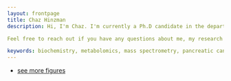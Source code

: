 ```yaml
---
layout: frontpage
title: Chaz Hinzman
description: Hi, I'm Chaz. I'm currently a Ph.D candidate in the department of Biochemistry and Molecular Biology at Georgetown University Medical Center. My research explores differential metabolic fluxes in pancreatic cancer compared to the normal pancreas. Combing a variety of analytical metabolomics techniques (UPLC-MS, GC-MS and NMR) with molecular biology and cell biology techniques, my goal is to identify early metabolic markers of pancreatic disease and/or novel therapeutic targets. Additionally, I work on developing new software tools for metabolomics analysis (with my very smart colleagues). On this site, I will share my current research projects, recent publications, software development efforts and occasionally, investment ideas - I'm passionate about supporting start-up biotech companies and performing scientific review of their fledgling technologies is a hobby of mine.

Feel free to reach out if you have any questions about me, my research or would like to collaborate!

keywords: biochemistry, metabolomics, mass spectrometry, pancreatic cancer, cancer research, cancer, PhD
---
```



<div class="navbar">
  <div class="navbar-inner">
      <ul class="nav">
          <li><a href="morefigs.html">see more figures</a></li>
      </ul>
  </div>
</div>
